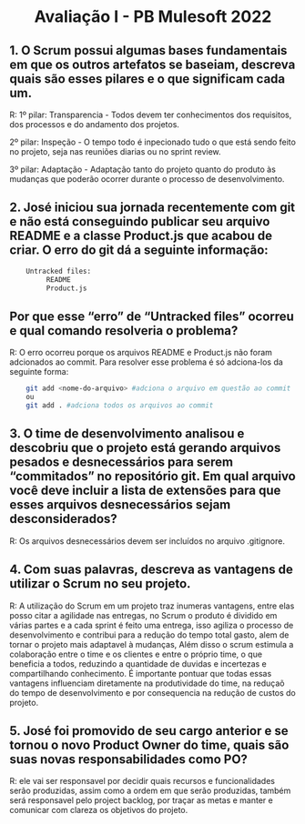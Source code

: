 # <center>**Avaliação I - PB Mulesoft 2022**</center>

## 1. O Scrum possui algumas bases fundamentais em que os outros artefatos se baseiam, descreva quais são esses pilares e o que significam cada um.
R:
1º pilar: Transparencia - Todos devem ter conhecimentos dos requisitos, dos processos e do andamento dos projetos.

2º pilar: Inspeção - O tempo todo é inpecionado tudo o que está sendo feito no projeto, seja nas reuniões diarias ou no sprint review.

3º pilar: Adaptação - Adaptação tanto do projeto quanto do produto às mudanças que poderão ocorrer durante o processo de desenvolvimento.

## 2. José iniciou sua jornada recentemente com git e não está conseguindo publicar seu arquivo README e a classe Product.js que acabou de criar. O erro do git dá a seguinte informação: 
```bash
    Untracked files:
         README
         Product.js
```
## Por que esse “erro” de “Untracked files” ocorreu e qual comando resolveria o problema? 
R: O erro ocorreu porque os arquivos README e Product.js não foram adcionados ao commit.
Para resolver esse problema é só adciona-los da seguinte forma:
```bash
    git add <nome-do-arquivo> #adciona o arquivo em questão ao commit
    ou
    git add . #adciona todos os arquivos ao commit
```
## 3. O time de desenvolvimento analisou e descobriu que o projeto está gerando arquivos pesados e desnecessários para serem “commitados” no repositório git. Em qual arquivo você deve incluir a lista de extensões para que esses arquivos desnecessários sejam desconsiderados? 
R: Os arquivos desnecessários devem ser incluídos no arquivo .gitignore. 

## 4. Com suas palavras, descreva as vantagens de utilizar o Scrum no seu projeto.
R: A utilização do Scrum em um projeto traz inumeras vantagens, entre elas posso citar 
 a agilidade nas entregas, no Scrum o produto é dividido em várias partes e a cada sprint é feito uma entrega, isso agiliza o processo de desenvolvimento e contribui para a redução do tempo total gasto, alem de tornar o projeto mais adaptavel à mudanças, Além disso o scrum estimula a colaboração entre o time e os clientes e entre o próprio time, o que beneficia a todos, reduzindo a quantidade de duvidas e incertezas e compartilhando conhecimento. É importante pontuar que todas essas vantagens influenciam diretamente na produtividade do time, na reduçaõ do tempo de desenvolvimento e por consequencia na redução de custos do projeto.
## 5. José foi promovido de seu cargo anterior e se tornou o novo Product Owner do time, quais são suas novas responsabilidades como PO? 
R: ele vai ser responsavel por decidir quais recursos e funcionalidades serão produzidas, assim como a ordem em que serão produzidas, também será responsavel pelo project backlog, por traçar as metas e manter e comunicar com clareza os objetivos do projeto.